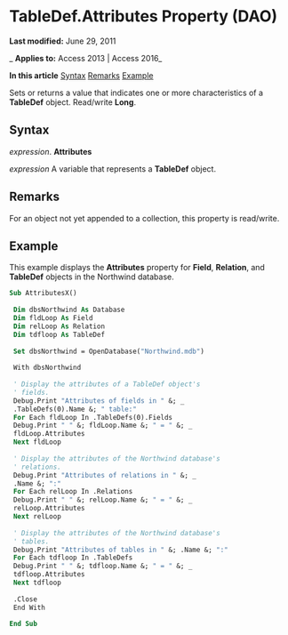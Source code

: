 
# TableDef.Attributes Property (DAO)

 **Last modified:** June 29, 2011

 _ **Applies to:** Access 2013 | Access 2016_

 **In this article**
[Syntax](#sectionSection0)
[Remarks](#sectionSection1)
[Example](#sectionSection2)


Sets or returns a value that indicates one or more characteristics of a  **TableDef** object. Read/write **Long**.

## Syntax
<a name="sectionSection0"> </a>

 _expression_. **Attributes**

 _expression_ A variable that represents a **TableDef** object.


## Remarks
<a name="sectionSection1"> </a>

For an object not yet appended to a collection, this property is read/write.


## Example
<a name="sectionSection2"> </a>

This example displays the  **Attributes** property for **Field**, **Relation**, and **TableDef** objects in the Northwind database.


```vb
Sub AttributesX() 
 
 Dim dbsNorthwind As Database 
 Dim fldLoop As Field 
 Dim relLoop As Relation 
 Dim tdfloop As TableDef 
 
 Set dbsNorthwind = OpenDatabase("Northwind.mdb") 
 
 With dbsNorthwind 
 
 ' Display the attributes of a TableDef object's 
 ' fields. 
 Debug.Print "Attributes of fields in " &; _ 
 .TableDefs(0).Name &; " table:" 
 For Each fldLoop In .TableDefs(0).Fields 
 Debug.Print " " &; fldLoop.Name &; " = " &; _ 
 fldLoop.Attributes 
 Next fldLoop 
 
 ' Display the attributes of the Northwind database's 
 ' relations. 
 Debug.Print "Attributes of relations in " &; _ 
 .Name &; ":" 
 For Each relLoop In .Relations 
 Debug.Print " " &; relLoop.Name &; " = " &; _ 
 relLoop.Attributes 
 Next relLoop 
 
 ' Display the attributes of the Northwind database's 
 ' tables. 
 Debug.Print "Attributes of tables in " &; .Name &; ":" 
 For Each tdfloop In .TableDefs 
 Debug.Print " " &; tdfloop.Name &; " = " &; _ 
 tdfloop.Attributes 
 Next tdfloop 
 
 .Close 
 End With 
 
End Sub
```

